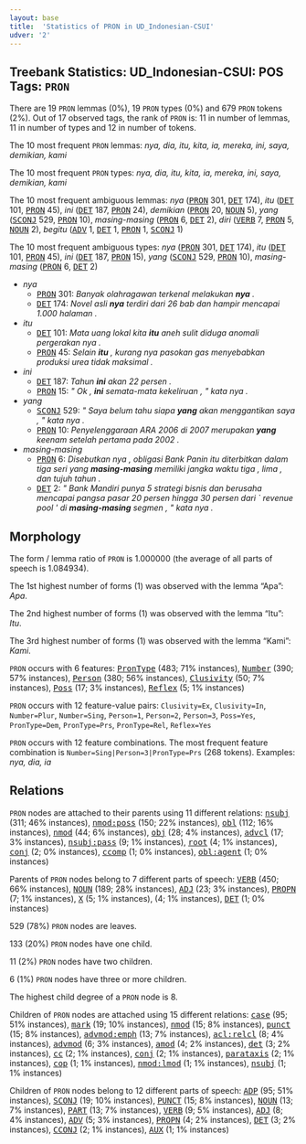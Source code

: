 ```yaml
---
layout: base
title:  'Statistics of PRON in UD_Indonesian-CSUI'
udver: '2'
---
```


## Treebank Statistics: UD_Indonesian-CSUI: POS Tags: `PRON`

There are 19 `PRON` lemmas (0%), 19 `PRON` types (0%) and 679 `PRON` tokens (2%).
Out of 17 observed tags, the rank of `PRON` is: 11 in number of lemmas, 11 in number of types and 12 in number of tokens.

The 10 most frequent `PRON` lemmas: <em>nya, dia, itu, kita, ia, mereka, ini, saya, demikian, kami</em>

The 10 most frequent `PRON` types:  <em>nya, dia, itu, kita, ia, mereka, ini, saya, demikian, kami</em>

The 10 most frequent ambiguous lemmas: <em>nya</em> (<tt><a href="id_csui-pos-PRON.html">PRON</a></tt> 301, <tt><a href="id_csui-pos-DET.html">DET</a></tt> 174), <em>itu</em> (<tt><a href="id_csui-pos-DET.html">DET</a></tt> 101, <tt><a href="id_csui-pos-PRON.html">PRON</a></tt> 45), <em>ini</em> (<tt><a href="id_csui-pos-DET.html">DET</a></tt> 187, <tt><a href="id_csui-pos-PRON.html">PRON</a></tt> 24), <em>demikian</em> (<tt><a href="id_csui-pos-PRON.html">PRON</a></tt> 20, <tt><a href="id_csui-pos-NOUN.html">NOUN</a></tt> 5), <em>yang</em> (<tt><a href="id_csui-pos-SCONJ.html">SCONJ</a></tt> 529, <tt><a href="id_csui-pos-PRON.html">PRON</a></tt> 10), <em>masing-masing</em> (<tt><a href="id_csui-pos-PRON.html">PRON</a></tt> 6, <tt><a href="id_csui-pos-DET.html">DET</a></tt> 2), <em>diri</em> (<tt><a href="id_csui-pos-VERB.html">VERB</a></tt> 7, <tt><a href="id_csui-pos-PRON.html">PRON</a></tt> 5, <tt><a href="id_csui-pos-NOUN.html">NOUN</a></tt> 2), <em>begitu</em> (<tt><a href="id_csui-pos-ADV.html">ADV</a></tt> 1, <tt><a href="id_csui-pos-DET.html">DET</a></tt> 1, <tt><a href="id_csui-pos-PRON.html">PRON</a></tt> 1, <tt><a href="id_csui-pos-SCONJ.html">SCONJ</a></tt> 1)

The 10 most frequent ambiguous types:  <em>nya</em> (<tt><a href="id_csui-pos-PRON.html">PRON</a></tt> 301, <tt><a href="id_csui-pos-DET.html">DET</a></tt> 174), <em>itu</em> (<tt><a href="id_csui-pos-DET.html">DET</a></tt> 101, <tt><a href="id_csui-pos-PRON.html">PRON</a></tt> 45), <em>ini</em> (<tt><a href="id_csui-pos-DET.html">DET</a></tt> 187, <tt><a href="id_csui-pos-PRON.html">PRON</a></tt> 15), <em>yang</em> (<tt><a href="id_csui-pos-SCONJ.html">SCONJ</a></tt> 529, <tt><a href="id_csui-pos-PRON.html">PRON</a></tt> 10), <em>masing-masing</em> (<tt><a href="id_csui-pos-PRON.html">PRON</a></tt> 6, <tt><a href="id_csui-pos-DET.html">DET</a></tt> 2)


* <em>nya</em>
  * <tt><a href="id_csui-pos-PRON.html">PRON</a></tt> 301: <em>Banyak olahragawan terkenal melakukan <b>nya</b> .</em>
  * <tt><a href="id_csui-pos-DET.html">DET</a></tt> 174: <em>Novel asli <b>nya</b> terdiri dari 26 bab dan hampir mencapai 1.000 halaman .</em>
* <em>itu</em>
  * <tt><a href="id_csui-pos-DET.html">DET</a></tt> 101: <em>Mata uang lokal kita <b>itu</b> aneh sulit diduga anomali pergerakan nya .</em>
  * <tt><a href="id_csui-pos-PRON.html">PRON</a></tt> 45: <em>Selain <b>itu</b> , kurang nya pasokan gas menyebabkan produksi urea tidak maksimal .</em>
* <em>ini</em>
  * <tt><a href="id_csui-pos-DET.html">DET</a></tt> 187: <em>Tahun <b>ini</b> akan 22 persen .</em>
  * <tt><a href="id_csui-pos-PRON.html">PRON</a></tt> 15: <em>" Ok , <b>ini</b> semata-mata kekeliruan , " kata nya .</em>
* <em>yang</em>
  * <tt><a href="id_csui-pos-SCONJ.html">SCONJ</a></tt> 529: <em>" Saya belum tahu siapa <b>yang</b> akan menggantikan saya , " kata nya .</em>
  * <tt><a href="id_csui-pos-PRON.html">PRON</a></tt> 10: <em>Penyelenggaraan ARA 2006 di 2007 merupakan <b>yang</b> keenam setelah pertama pada 2002 .</em>
* <em>masing-masing</em>
  * <tt><a href="id_csui-pos-PRON.html">PRON</a></tt> 6: <em>Disebutkan nya , obligasi Bank Panin itu diterbitkan dalam tiga seri yang <b>masing-masing</b> memiliki jangka waktu tiga , lima , dan tujuh tahun .</em>
  * <tt><a href="id_csui-pos-DET.html">DET</a></tt> 2: <em>" Bank Mandiri punya 5 strategi bisnis dan berusaha mencapai pangsa pasar 20 persen hingga 30 persen dari ` revenue pool ' di <b>masing-masing</b> segmen , " kata nya .</em>

## Morphology

The form / lemma ratio of `PRON` is 1.000000 (the average of all parts of speech is 1.084934).

The 1st highest number of forms (1) was observed with the lemma “Apa”: <em>Apa</em>.

The 2nd highest number of forms (1) was observed with the lemma “Itu”: <em>Itu</em>.

The 3rd highest number of forms (1) was observed with the lemma “Kami”: <em>Kami</em>.

`PRON` occurs with 6 features: <tt><a href="id_csui-feat-PronType.html">PronType</a></tt> (483; 71% instances), <tt><a href="id_csui-feat-Number.html">Number</a></tt> (390; 57% instances), <tt><a href="id_csui-feat-Person.html">Person</a></tt> (380; 56% instances), <tt><a href="id_csui-feat-Clusivity.html">Clusivity</a></tt> (50; 7% instances), <tt><a href="id_csui-feat-Poss.html">Poss</a></tt> (17; 3% instances), <tt><a href="id_csui-feat-Reflex.html">Reflex</a></tt> (5; 1% instances)

`PRON` occurs with 12 feature-value pairs: `Clusivity=Ex`, `Clusivity=In`, `Number=Plur`, `Number=Sing`, `Person=1`, `Person=2`, `Person=3`, `Poss=Yes`, `PronType=Dem`, `PronType=Prs`, `PronType=Rel`, `Reflex=Yes`

`PRON` occurs with 12 feature combinations.
The most frequent feature combination is `Number=Sing|Person=3|PronType=Prs` (268 tokens).
Examples: <em>nya, dia, ia</em>


## Relations

`PRON` nodes are attached to their parents using 11 different relations: <tt><a href="id_csui-dep-nsubj.html">nsubj</a></tt> (311; 46% instances), <tt><a href="id_csui-dep-nmod-poss.html">nmod:poss</a></tt> (150; 22% instances), <tt><a href="id_csui-dep-obl.html">obl</a></tt> (112; 16% instances), <tt><a href="id_csui-dep-nmod.html">nmod</a></tt> (44; 6% instances), <tt><a href="id_csui-dep-obj.html">obj</a></tt> (28; 4% instances), <tt><a href="id_csui-dep-advcl.html">advcl</a></tt> (17; 3% instances), <tt><a href="id_csui-dep-nsubj-pass.html">nsubj:pass</a></tt> (9; 1% instances), <tt><a href="id_csui-dep-root.html">root</a></tt> (4; 1% instances), <tt><a href="id_csui-dep-conj.html">conj</a></tt> (2; 0% instances), <tt><a href="id_csui-dep-ccomp.html">ccomp</a></tt> (1; 0% instances), <tt><a href="id_csui-dep-obl-agent.html">obl:agent</a></tt> (1; 0% instances)

Parents of `PRON` nodes belong to 7 different parts of speech: <tt><a href="id_csui-pos-VERB.html">VERB</a></tt> (450; 66% instances), <tt><a href="id_csui-pos-NOUN.html">NOUN</a></tt> (189; 28% instances), <tt><a href="id_csui-pos-ADJ.html">ADJ</a></tt> (23; 3% instances), <tt><a href="id_csui-pos-PROPN.html">PROPN</a></tt> (7; 1% instances), <tt><a href="id_csui-pos-X.html">X</a></tt> (5; 1% instances),  (4; 1% instances), <tt><a href="id_csui-pos-DET.html">DET</a></tt> (1; 0% instances)

529 (78%) `PRON` nodes are leaves.

133 (20%) `PRON` nodes have one child.

11 (2%) `PRON` nodes have two children.

6 (1%) `PRON` nodes have three or more children.

The highest child degree of a `PRON` node is 8.

Children of `PRON` nodes are attached using 15 different relations: <tt><a href="id_csui-dep-case.html">case</a></tt> (95; 51% instances), <tt><a href="id_csui-dep-mark.html">mark</a></tt> (19; 10% instances), <tt><a href="id_csui-dep-nmod.html">nmod</a></tt> (15; 8% instances), <tt><a href="id_csui-dep-punct.html">punct</a></tt> (15; 8% instances), <tt><a href="id_csui-dep-advmod-emph.html">advmod:emph</a></tt> (13; 7% instances), <tt><a href="id_csui-dep-acl-relcl.html">acl:relcl</a></tt> (8; 4% instances), <tt><a href="id_csui-dep-advmod.html">advmod</a></tt> (6; 3% instances), <tt><a href="id_csui-dep-amod.html">amod</a></tt> (4; 2% instances), <tt><a href="id_csui-dep-det.html">det</a></tt> (3; 2% instances), <tt><a href="id_csui-dep-cc.html">cc</a></tt> (2; 1% instances), <tt><a href="id_csui-dep-conj.html">conj</a></tt> (2; 1% instances), <tt><a href="id_csui-dep-parataxis.html">parataxis</a></tt> (2; 1% instances), <tt><a href="id_csui-dep-cop.html">cop</a></tt> (1; 1% instances), <tt><a href="id_csui-dep-nmod-lmod.html">nmod:lmod</a></tt> (1; 1% instances), <tt><a href="id_csui-dep-nsubj.html">nsubj</a></tt> (1; 1% instances)

Children of `PRON` nodes belong to 12 different parts of speech: <tt><a href="id_csui-pos-ADP.html">ADP</a></tt> (95; 51% instances), <tt><a href="id_csui-pos-SCONJ.html">SCONJ</a></tt> (19; 10% instances), <tt><a href="id_csui-pos-PUNCT.html">PUNCT</a></tt> (15; 8% instances), <tt><a href="id_csui-pos-NOUN.html">NOUN</a></tt> (13; 7% instances), <tt><a href="id_csui-pos-PART.html">PART</a></tt> (13; 7% instances), <tt><a href="id_csui-pos-VERB.html">VERB</a></tt> (9; 5% instances), <tt><a href="id_csui-pos-ADJ.html">ADJ</a></tt> (8; 4% instances), <tt><a href="id_csui-pos-ADV.html">ADV</a></tt> (5; 3% instances), <tt><a href="id_csui-pos-PROPN.html">PROPN</a></tt> (4; 2% instances), <tt><a href="id_csui-pos-DET.html">DET</a></tt> (3; 2% instances), <tt><a href="id_csui-pos-CCONJ.html">CCONJ</a></tt> (2; 1% instances), <tt><a href="id_csui-pos-AUX.html">AUX</a></tt> (1; 1% instances)

